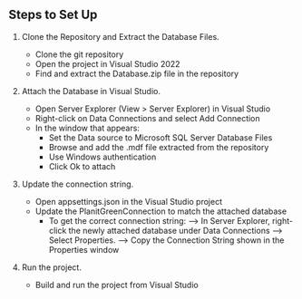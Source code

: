 Steps to Set Up
---------------

1. Clone the Repository and Extract the Database Files.
	- Clone the git repository
	- Open the project in Visual Studio 2022
	- Find and extract the Database.zip file in the repository
	
2. Attach the Database in Visual Studio.
	- Open Server Explorer (View > Server Explorer) in Visual Studio
	- Right-click on Data Connections and select Add Connection
	- In the window that appears:
		- Set the Data source to Microsoft SQL Server Database Files
		- Browse and add the .mdf file extracted from the repository
		- Use Windows authentication
		- Click Ok to attach

3. Update the connection string.
	- Open appsettings.json in the Visual Studio project
	- Update the PlanitGreenConnection to match the attached database
		- To get the correct connection string:
			--> In Server Explorer, right-click the newly attached database under Data Connections
			--> Select Properties.
			--> Copy the Connection String shown in the Properties window
	
4. Run the project.
	- Build and run the project from Visual Studio
